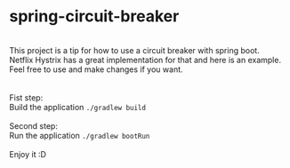 # spring-circuit-breaker
 \
This project is a tip for how to use a circuit breaker with spring boot. \
Netflix Hystrix has a great implementation for that and here is an example. \
Feel free to use and make changes if you want. \
 \
 \
Fist step: \
Build the application
``./gradlew build `` \
\
Second step: \
Run the application
``./gradlew bootRun `` \
 \
Enjoy it :D 
